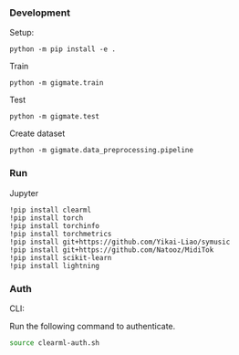 ### Development

Setup:
```
python -m pip install -e .
```

Train
```
python -m gigmate.train
```

Test
```
python -m gigmate.test
```

Create dataset
```
python -m gigmate.data_preprocessing.pipeline
```


### Run


Jupyter

```
!pip install clearml
!pip install torch
!pip install torchinfo
!pip install torchmetrics
!pip install git+https://github.com/Yikai-Liao/symusic
!pip install git+https://github.com/Natooz/MidiTok
!pip install scikit-learn
!pip install lightning
```

### Auth

CLI:

Run the following command to authenticate.

```sh
source clearml-auth.sh
```